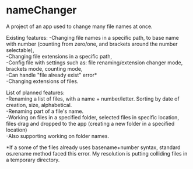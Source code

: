 # nameChanger
A project of an app used to change many file names at once.  

Existing features:
-Changing file names in a specific path, to base name with number (counting from zero/one, and brackets around the number selectable),  
-Changing file extensions in a specific path,  
-Config file with settings such as: file renaming/extension changer mode, brackets mode, counting mode,  
-Can handle "file already exist" error*  
-Changing extensions of files.
  
  
List of planned features:  
-Renaming a list of files, with a name + number/letter. Sorting by date of creation, size, alphabetical.  
-Renaming part of a file's name.  
-Working on files in a specified folder, selected files in specific location, files drag and dropped to the app (creating a new folder in a specified location)  
-Also supporting working on folder names.  


*If a some of the files already uses basename+number syntax, standard os.rename method faced this error. My resolution is putting colliding files in a temporary directory.
